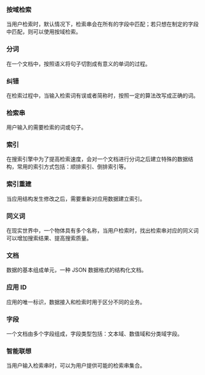 ### 按域检索	
当用户检索时，默认情况下，检索串会在所有的字段中匹配；若只想在制定的字段中匹配，则可以使用按域检索。

### 分词	
在一个文档中，按照语义将句子切割成有意义的单词的过程。


### 纠错	
在检索过程中，当输入检索词有误或者简称时，按照一定的算法改写成正确的词。

### 检索串	
用户输入的需要检索的词或句子。

### 索引	
在搜索引擎中为了提高检索速度，会对一个文档进行分词之后建立特殊的数据结构，常用的索引方式包括：顺排索引、倒排索引等。

### 索引重建	
当应用结构发生修改之后，需要重新对应用数据建立索引。

### 同义词	
在现实世界中，一个物体具有多个名称，当用户检索时，找出检索串对应的同义词可以增加搜索结果、提高搜索质量。

### 文档	
数据的基本组成单元，一种 JSON 数据格式的结构化文档。

### 应用 ID	
应用的唯一标识，数据接入和检索时用于区分不同的业务。

### 字段	
一个文档由多个字段组成，字段类型包括：文本域、数值域和分类域字段。

### 智能联想	
当用户输入检索串时，可以为用户提供可能的检索串集合。


